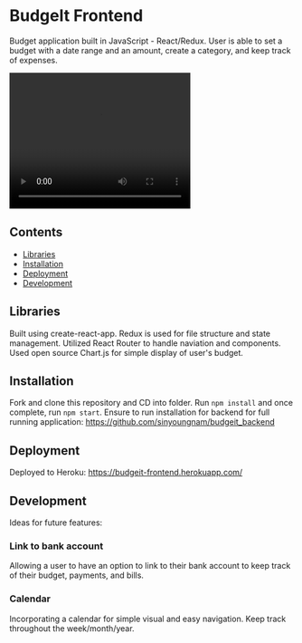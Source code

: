 # BudgeIt Frontend

Budget application built in JavaScript - React/Redux. User is able to set a budget with a date range and an amount, create a category, and keep track of expenses.

<video width="320" height="240">
  <source src="./demo.mp4" type="video/mp4">
</video>

## Contents

- [Libraries](#libraries)
- [Installation](#installation)
- [Deployment](#deployment)
- [Development](#development)

## Libraries

Built using create-react-app. Redux is used for file structure and state management. Utilized React Router to handle naviation and components. Used open source Chart.js for simple display of user's budget.

## Installation

Fork and clone this repository and CD into folder. Run `npm install` and once complete, run `npm start`. Ensure to run installation for backend for full running application: https://github.com/sinyoungnam/budgeit_backend

## Deployment

Deployed to Heroku: https://budgeit-frontend.herokuapp.com/

## Development

Ideas for future features:

### Link to bank account

Allowing a user to have an option to link to their bank account to keep track of their budget, payments, and bills. 

### Calendar

Incorporating a calendar for simple visual and easy navigation. Keep track throughout the week/month/year.
